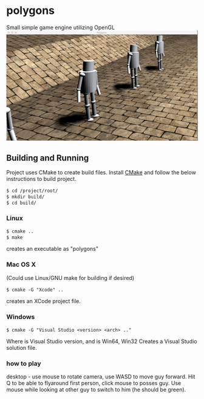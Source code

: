 # polygons

Small simple game engine utilizing OpenGL
![](https://github.com/zackpudil/polygons/raw/master/screenshot.png)

## Building and Running

Project uses CMake to create build files. Install [CMake](https://cmake.org/) and follow the below instructions to build project.

```
$ cd /project/root/
$ mkdir build/
$ cd build/
```

### Linux

```
$ cmake ..
$ make
```

creates an executable as "polygons"

### Mac OS X
(Could use Linux/GNU make for building if desired)
```
$ cmake -G "Xcode" ..
```
creates an XCode project file.

### Windows
```
$ cmake -G "Visual Studio <version> <arch> .."
```

Where <version> is Visual Studio version, and <arch> is Win64, Win32
Creates a Visual Studio solution file.

### how to play
desktop - use mouse to rotate camera, use WASD to move guy forward.
Hit Q to be able to flyaround first person, click mouse to posses guy.
Use mouse while looking at other guy to switch to him (he should be green).
